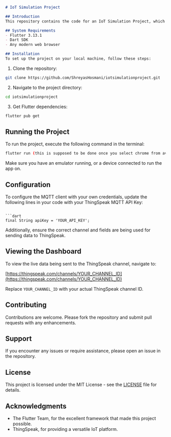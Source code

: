 ```markdown
# IoT Simulation Project

## Introduction
This repository contains the code for an IoT Simulation Project, which demonstrates a cloud-based IoT system collecting data from a set of virtual sensors using the MQTT protocol. The data includes temperature, humidity, and CO2 levels, and is sent to ThingSpeak for storage and visualization.

## System Requirements
- Flutter 3.13.1
- Dart SDK
- Any modern web browser

## Installation
To set up the project on your local machine, follow these steps:
```

1. Clone the repository:

```bash
git clone https://github.com/ShreyasHosmani/iotsimulationproject.git
```

2. Navigate to the project directory:

```bash
cd iotsimulationproject
```

3. Get Flutter dependencies:

```bash
flutter pub get
```

## Running the Project
To run the project, execute the following command in the terminal:

```bash
flutter run (this is supposed to be done once you select chrome from available devices list at the top of android studio or whatever IDE is being used)
```

Make sure you have an emulator running, or a device connected to run the app on.

## Configuration
To configure the MQTT client with your own credentials, update the following lines in your code with your ThingSpeak MQTT API Key:
```

```dart
final String apiKey = 'YOUR_API_KEY';
```

Additionally, ensure the correct channel and fields are being used for sending data to ThingSpeak.

## Viewing the Dashboard
To view the live data being sent to the ThingSpeak channel, navigate to:

[https://thingspeak.com/channels/YOUR_CHANNEL_ID](https://thingspeak.com/channels/YOUR_CHANNEL_ID)

Replace `YOUR_CHANNEL_ID` with your actual ThingSpeak channel ID.

## Contributing
Contributions are welcome. Please fork the repository and submit pull requests with any enhancements.

## Support
If you encounter any issues or require assistance, please open an issue in the repository.

## License
This project is licensed under the MIT License - see the [LICENSE](LICENSE) file for details.

## Acknowledgments
- The Flutter Team, for the excellent framework that made this project possible.
- ThingSpeak, for providing a versatile IoT platform.
```
